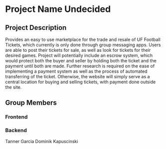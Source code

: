 # Project Name Undecided


## Project Description
Provides an easy to use marketplace for the trade and resale of UF Football Tickets, which currently is only done through group messaging apps.  Users are able to post their tickets for sale, as well as look for tickets for their desired games.  Project will potentially include an escrow system, which would protect both the buyer and seller by holding both the ticket and the payment until both are made.  Further research is required on the ease of implementing a payment system as well as the process of automated transferring of the ticket.  Otherwise, the website will simply serve as a central location for buying and selling tickets, with payment done outside the site.

## Group Members

### Frontend

### Backend
Tanner Garcia
Dominik Kapuscinski
